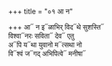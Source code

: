 +++
title = "०१ आ न"

+++
आ᳓ न इ᳓ळाभिर् विद᳓थे सुशस्ति᳓  
विश्वा᳓नरः सविता᳓ देव᳓ एतु  
अ᳓पि य᳓था युवानो म᳓त्सथा नो  
वि᳓श्वं ज᳓गद् अभिपित्वे᳓ मनीषा᳓
